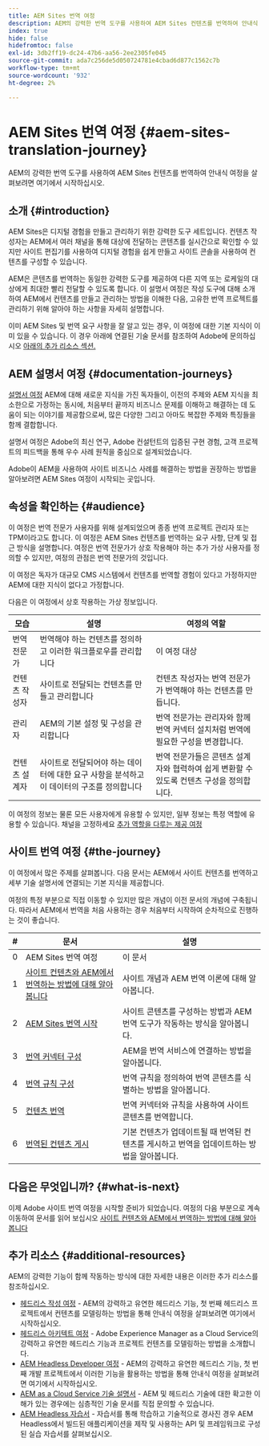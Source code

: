 ```yaml
---
title: AEM Sites 번역 여정
description: AEM의 강력한 번역 도구를 사용하여 AEM Sites 컨텐츠를 번역하여 안내식 여정을 살펴보려면 여기에서 시작하십시오.
index: true
hide: false
hidefromtoc: false
exl-id: 3db2ff19-dc24-47b6-aa56-2ee2305fe045
source-git-commit: ada7c256de5d050724781e4cbad6d877c1562c7b
workflow-type: tm+mt
source-wordcount: '932'
ht-degree: 2%

---
```


# AEM Sites 번역 여정 {#aem-sites-translation-journey}

AEM의 강력한 번역 도구를 사용하여 AEM Sites 컨텐츠를 번역하여 안내식 여정을 살펴보려면 여기에서 시작하십시오.

## 소개 {#introduction}

AEM Sites은 디지털 경험을 만들고 관리하기 위한 강력한 도구 세트입니다. 컨텐츠 작성자는 AEM에서 여러 채널을 통해 대상에 전달하는 콘텐츠를 실시간으로 확인할 수 있지만 사이트 편집기를 사용하여 디지털 경험을 쉽게 만들고 사이트 콘솔을 사용하여 컨텐츠를 구성할 수 있습니다.

AEM은 콘텐츠를 번역하는 동일한 강력한 도구를 제공하여 다른 지역 또는 로케일의 대상에게 최대한 빨리 전달할 수 있도록 합니다. 이 설명서 여정은 작성 도구에 대해 소개하여 AEM에서 컨텐츠를 만들고 관리하는 방법을 이해한 다음, 고유한 번역 프로젝트를 관리하기 위해 알아야 하는 사항을 자세히 설명합니다.

이미 AEM Sites 및 번역 요구 사항을 잘 알고 있는 경우, 이 여정에 대한 기본 지식이 이미 있을 수 있습니다. 이 경우 아래에 연결된 기술 문서를 참조하여 Adobe에 문의하십시오 [아래의 추가 리소스 섹션.](#additional-resources)

## AEM 설명서 여정 {#documentation-journeys}

[설명서 여정](/help/journey-documentation/documentation-journeys.md) AEM에 대해 새로운 지식을 가진 독자들이, 이전의 주제와 AEM 지식을 최소한으로 가정하는 동시에, 처음부터 끝까지 비즈니스 문제를 이해하고 해결하는 데 도움이 되는 이야기를 제공함으로써, 많은 다양한 그리고 아마도 복잡한 주제와 특징들을 함께 결합합니다.

설명서 여정은 Adobe의 최신 연구, Adobe 컨설턴트의 입증된 구현 경험, 고객 프로젝트의 피드백을 통해 우수 사례 원칙을 중심으로 설계되었습니다.

Adobe이 AEM을 사용하여 사이트 비즈니스 사례를 해결하는 방법을 권장하는 방법을 알아보려면 AEM Sites 여정이 시작되는 곳입니다.

## 속성을 확인하는 {#audience}

이 여정은 번역 전문가 사용자를 위해 설계되었으며 종종 번역 프로젝트 관리자 또는 TPM이라고도 합니다. 이 여정은 AEM Sites 컨텐츠를 번역하는 요구 사항, 단계 및 접근 방식을 설명합니다. 여정은 번역 전문가가 상호 작용해야 하는 추가 가상 사용자를 정의할 수 있지만, 여정의 관점은 번역 전문가의 것입니다.

이 여정은 독자가 대규모 CMS 시스템에서 컨텐츠를 번역할 경험이 있다고 가정하지만 AEM에 대한 지식이 없다고 가정합니다.

다음은 이 여정에서 상호 작용하는 가상 정보입니다.

| 모습 | 설명 | 여정의 역할 |
|---|---|---|
| 번역 전문가 | 번역해야 하는 컨텐츠를 정의하고 이러한 워크플로우를 관리합니다 | 이 여정 대상 |
| 컨텐츠 작성자 | 사이트로 전달되는 컨텐츠를 만들고 관리합니다 | 컨텐츠 작성자는 번역 전문가가 번역해야 하는 컨텐츠를 만듭니다. |
| 관리자 | AEM의 기본 설정 및 구성을 관리합니다 | 번역 전문가는 관리자와 함께 번역 커넥터 설치처럼 번역에 필요한 구성을 변경합니다. |
| 컨텐츠 설계자 | 사이트로 전달되어야 하는 데이터에 대한 요구 사항을 분석하고 이 데이터의 구조를 정의합니다 | 번역 전문가들은 콘텐츠 설계자와 협력하여 쉽게 변환할 수 있도록 컨텐츠 구성을 정의합니다. |

이 여정의 정보는 물론 모든 사용자에게 유용할 수 있지만, 일부 정보는 특정 역할에 유용할 수 있습니다. 채널을 고정하세요 [추가 역할을 다루는 제공 여정](/help/journey-documentation/documentation-journeys.md#journeys)

## 사이트 번역 여정 {#the-journey}

이 여정에서 많은 주제를 살펴봅니다. 다음 문서는 AEM에서 사이트 컨텐츠를 번역하고 세부 기술 설명서에 연결되는 기본 지식을 제공합니다.

여정의 특정 부분으로 직접 이동할 수 있지만 많은 개념이 이전 문서의 개념에 구축됩니다. 따라서 AEM에서 번역을 처음 사용하는 경우 처음부터 시작하여 순차적으로 진행하는 것이 좋습니다.

| # | 문서 | 설명 |
|---|---|---|
| 0 | AEM Sites 번역 여정 | 이 문서 |
| 1 | [사이트 컨텐츠와 AEM에서 번역하는 방법에 대해 알아봅니다](learn-about.md) | 사이트 개념과 AEM 번역 이론에 대해 알아봅니다. |
| 2 | [AEM Sites 번역 시작](getting-started.md) | 사이트 콘텐츠를 구성하는 방법과 AEM 번역 도구가 작동하는 방식을 알아봅니다. |
| 3 | [번역 커넥터 구성](configure-connector.md) | AEM을 번역 서비스에 연결하는 방법을 알아봅니다. |
| 4 | [번역 규칙 구성](translation-rules.md) | 번역 규칙을 정의하여 번역 콘텐츠를 식별하는 방법을 알아봅니다. |
| 5 | [컨텐츠 번역](translate-content.md) | 번역 커넥터와 규칙을 사용하여 사이트 콘텐츠를 번역합니다. |
| 6 | [번역된 컨텐츠 게시](publish-content.md) | 기본 컨텐츠가 업데이트될 때 번역된 컨텐츠를 게시하고 번역을 업데이트하는 방법을 알아봅니다. |

## 다음은 무엇입니까? {#what-is-next}

이제 Adobe 사이트 번역 여정을 시작할 준비가 되었습니다. 여정의 다음 부분으로 계속 이동하여 문서를 읽어 보십시오 [사이트 컨텐츠와 AEM에서 번역하는 방법에 대해 알아봅니다](learn-about.md)

## 추가 리소스 {#additional-resources}

AEM의 강력한 기능이 함께 작동하는 방식에 대한 자세한 내용은 이러한 추가 리소스를 참조하십시오.

* [헤드리스 작성 여정](/help/journey-headless/author/overview.md) - AEM의 강력하고 유연한 헤드리스 기능, 첫 번째 헤드리스 프로젝트에서 컨텐츠를 모델링하는 방법을 통해 안내식 여정을 살펴보려면 여기에서 시작하십시오.
* [헤드리스 아키텍트 여정](/help/journey-headless/architect/overview.md) - Adobe Experience Manager as a Cloud Service의 강력하고 유연한 헤드리스 기능과 프로젝트 컨텐츠를 모델링하는 방법을 소개합니다.
* [AEM Headless Developer 여정](/help/journey-headless/developer/overview.md) - AEM의 강력하고 유연한 헤드리스 기능, 첫 번째 개발 프로젝트에서 이러한 기능을 활용하는 방법을 통해 안내식 여정을 살펴보려면 여기에서 시작하십시오.
* [AEM as a Cloud Service 기술 설명서](https://experienceleague.adobe.com/docs/experience-manager-cloud-service.html) - AEM 및 헤드리스 기술에 대한 확고한 이해가 있는 경우에는 심층적인 기술 문서를 직접 문의할 수 있습니다.
* [AEM Headless 자습서](https://experienceleague.adobe.com/docs/experience-manager-learn/getting-started-with-aem-headless/overview.html) - 자습서를 통해 학습하고 기술적으로 경사진 경우 AEM Headless에서 빌드된 애플리케이션을 제작 및 사용하는 API 및 프레임워크로 구성된 실습 자습서를 살펴보십시오.
